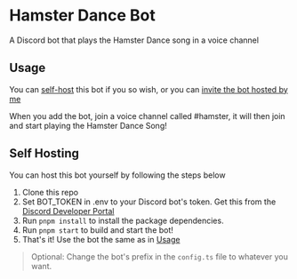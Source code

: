 # Hamster Dance Bot

A Discord bot that plays the Hamster Dance song in a voice channel

## Usage

You can [self-host](#self-hosting) this bot if you so wish, or you can [invite the bot hosted by me](https://discord.com/api/oauth2/authorize?client_id=1003695933881593917&permissions=36703232&scope=bot)

When you add the bot, join a voice channel called #hamster, it will then join and start playing the Hamster Dance Song!

## Self Hosting

You can host this bot yourself by following the steps below

1. Clone this repo
2. Set BOT_TOKEN in .env to your Discord bot's token. Get this from the [Discord Developer Portal](https://discord.com/developers/applications/)
3. Run `pnpm install` to install the package dependencies.
4. Run `pnpm start` to build and start the bot!
5. That's it! Use the bot the same as in [Usage](#usage)

> Optional: Change the bot's prefix in the `config.ts` file to whatever you want.
